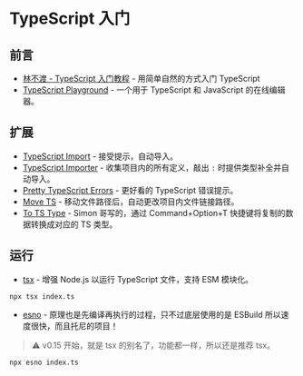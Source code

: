# TypeScript 入门

## 前言

- [林不渡 - TypeScript 入门教程](https://juejin.cn/book/7288482920602271802) - 用简单自然的方式入门 TypeScript
- [TypeScript Playground](https://www.typescriptlang.org/zh/play) - 一个用于 TypeScript 和 JavaScript 的在线编辑器。

## 扩展

- [TypeScript Import](https://marketplace.visualstudio.com/items?itemName=kevinmcgowan.TypeScriptImport) - 接受提示，自动导入。
- [TypeScript Importer](https://marketplace.visualstudio.com/items?itemName=pmneo.tsimporter) - 收集项目内的所有定义，敲出 `:` 时提供类型补全并自动导入。
- [Pretty TypeScript Errors](https://marketplace.visualstudio.com/items?itemName=yoavbls.pretty-ts-errors) - 更好看的 TypeScript 错误提示。
- [Move TS](https://marketplace.visualstudio.com/items?itemName=stringham.move-ts) - 移动文件路径后，自动更改项目内文件链接路径。
- [To TS Type](https://marketplace.visualstudio.com/items?itemName=simonhe.to-ts-type) - Simon 哥写的，通过 Command+Option+T 快捷键将复制的数据转换成对应的 TS 类型。

## 运行

- [tsx](https://github.com/privatenumber/tsx) - 增强 Node.js 以运行 TypeScript 文件，支持 ESM 模块化。

```shell
npx tsx index.ts
```

- [esno](https://github.com/esbuild-kit/esno) - 原理也是先编译再执行的过程，只不过底层使用的是 ESBuild 所以速度很快，而且托尼的项目！

> ⚠️ v0.15 开始，就是 tsx 的别名了，功能都一样，所以还是推荐 tsx。

```shell
npx esno index.ts
```
